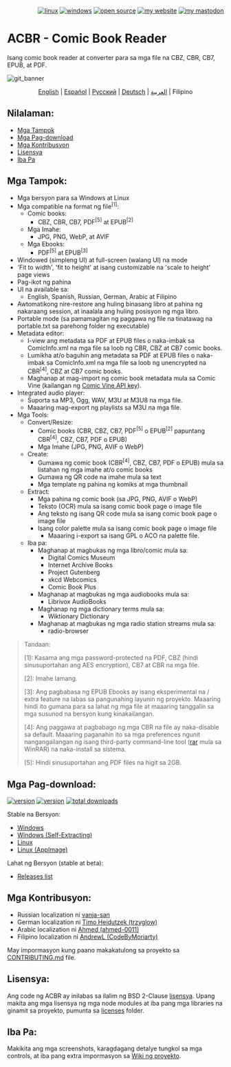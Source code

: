 <p align="right">  
  <a href="#downloads"><img src="https://user-images.githubusercontent.com/8535921/189104931-527ab8bc-8757-4e04-8150-5207d2077bb8.png" title="linux"></a>
  <a href="#downloads"><img src="https://user-images.githubusercontent.com/8535921/189104940-ade062d9-d2e0-4e08-83a4-f34cdb457025.png" title="windows"></a>
  <a href="#license"><img src="https://user-images.githubusercontent.com/8535921/189119543-b1f7cc20-bd0e-44e7-811a-c23b0ccdf767.png" title="open source"></a>
  <a href="http://www.binarynonsense.com/"><img src="https://user-images.githubusercontent.com/8535921/189104953-7ac2d4d1-7d36-483b-8cc9-3568d1cbf6e5.png" title="my website"></a>
  <a href="https://mastodon.social/@binarynonsense"><img src="https://github.com/binarynonsense/comic-book-reader/assets/8535921/053fff88-5e38-4928-8b50-9ecaf1be20f1" title="my mastodon"></a>
</p>

# ACBR - Comic Book Reader

Isang comic book reader at converter para sa mga file na CBZ, CBR, CB7, EPUB, at PDF.

![git_banner](https://github.com/user-attachments/assets/6ef7ded2-749a-4efd-a6b7-109d0f33d603)

<p align="center">
  <a href="./README.en.md">English</a> |
  <a href="./README.es.md">Español</a> | 
  <a href="./README.ru.md">Русский</a> | 
  <a href="./README.de.md">Deutsch</a> | 
  <a href="./README.ar.md">العربية</a> |
  <span>Filipino</span>
</p>

## Nilalaman:

- [Mga Tampok](#mga-tampok)
- [Mga Pag-download](#mga-pag-download)
- [Mga Kontribusyon](#mga-kontribusyon)
- [Lisensya](#lisensya)
- [Iba Pa](#iba-pa)

## Mga Tampok:

- Mga bersyon para sa Windows at Linux
- Mga compatible na format ng file<sup>[1]</sup>:
  - Comic books:
    - CBZ, CBR, CB7, PDF<sup>[5]</sup> at EPUB<sup>[2]</sup>
  - Mga Imahe:
    - JPG, PNG, WebP, at AVIF
  - Mga Ebooks:
    - PDF<sup>[5]</sup> at EPUB<sup>[3]</sup>
- Windowed (simpleng UI) at full-screen (walang UI) na mode
- 'Fit to width', 'fit to height' at isang customizable na 'scale to height' page views
- Pag-ikot ng pahina
- UI na available sa:
  - English, Spanish, Russian, German, Arabic at Filipino
- Awtomatikong nire-restore ang huling binasang libro at pahina ng nakaraang session, at inaalala ang huling posisyon ng mga libro.
- Portable mode (sa pamamagitan ng paggawa ng file na tinatawag na portable.txt sa parehong folder ng executable)
- Metadata editor:
  - I-view ang metadata sa PDF at EPUB files o naka-imbak sa ComicInfo.xml na mga file sa loob ng CBR, CBZ at CB7 comic books.
  - Lumikha at/o baguhin ang metadata sa PDF at EPUB files o naka-imbak sa ComicInfo.xml na mga file sa loob ng unencrypted na CBR<sup>[4]</sup>, CBZ at CB7 comic books.
  - Maghanap at mag-import ng comic book metadata mula sa Comic Vine (kailangan ng [Comic Vine API key](https://comicvine.gamespot.com/api/)).
- Integrated audio player:
  - Suporta sa MP3, Ogg, WAV, M3U at M3U8 na mga file.
  - Maaaring mag-export ng playlists sa M3U na mga file.
- Mga Tools:
  - Convert/Resize:
    - Comic books (CBR, CBZ, CB7, PDF<sup>[5]</sup> o EPUB<sup>[2]</sup> papuntang CBR<sup>[4]</sup>, CBZ, CB7, PDF o EPUB)
    - Mga Imahe (JPG, PNG, AVIF o WebP)
  - Create:
    - Gumawa ng comic book (CBR<sup>[4]</sup>, CBZ, CB7, PDF o EPUB) mula sa listahan ng mga imahe at/o comic books
    - Gumawa ng QR code na imahe mula sa text
    - Mga template ng pahina ng komiks at mga thumbnail
  - Extract:
    - Mga pahina ng comic book (sa JPG, PNG, AVIF o WebP)
    - Teksto (OCR) mula sa isang comic book page o image file
    - Ang teksto ng isang QR code mula sa isang comic book page o image file
    - Isang color palette mula sa isang comic book page o image file
      - Maaaring i-export sa isang GPL o ACO na palette file.
  - Iba pa:
    - Maghanap at magbukas ng mga libro/comic mula sa:
      - Digital Comics Museum
      - Internet Archive Books
      - Project Gutenberg
      - xkcd Webcomics
      - Comic Book Plus
    - Maghanap at magbukas ng mga audiobooks mula sa:
      - Librivox AudioBooks
    - Maghanap ng mga dictionary terms mula sa:
      - Wiktionary Dictionary
    - Maghanap at magbukas ng mga radio station streams mula sa:
      - radio-browser

> Tandaan:
>
> [1]: Kasama ang mga password-protected na PDF, CBZ (hindi sinusuportahan ang AES encryption), CB7 at CBR na mga file.
>
> [2]: Imahe lamang.
>
> [3]: Ang pagbabasa ng EPUB Ebooks ay isang eksperimental na / extra feature na labas sa pangunahing layunin ng proyekto. Maaaring hindi ito gumana para sa lahat ng mga file at maaaring tanggalin sa mga susunod na bersyon kung kinakailangan.
>
> [4]: Ang paggawa at pagbabago ng mga CBR na file ay naka-disable sa default. Maaaring paganahin ito sa mga preferences ngunit nangangailangan ng isang third-party command-line tool ([rar](https://www.win-rar.com/cmd-shell-mode.html?&L=0) mula sa WinRAR) na naka-install sa sistema.
>
> [5]: Hindi sinusuportahan ang PDF files na higit sa 2GB.

## Mga Pag-download:

<a href="https://github.com/binarynonsense/comic-book-reader/releases/latest"><img src="https://shields.io/github/v/release/binarynonsense/comic-book-reader?display_name=tag&label=stable" title="version"></a> <a href="https://github.com/binarynonsense/comic-book-reader/releases"><img src="https://shields.io/github/v/release/binarynonsense/comic-book-reader?display_name=tag&label=latest&include_prereleases" title="version"></a> <a href="http://www.binarynonsense.com/webapps/github-releases-summary/?owner=binarynonsense&name=comic-book-reader"><img src="https://shields.io/github/downloads/binarynonsense/comic-book-reader/total?label=downloads" title="total downloads"></a>

Stable na Bersyon:

- [Windows](https://github.com/binarynonsense/comic-book-reader/releases/latest/download/ACBR_Windows.zip)
- [Windows (Self-Extracting)](https://github.com/binarynonsense/comic-book-reader/releases/latest/download/ACBR_Windows_SelfExtracting.exe)
- [Linux](https://github.com/binarynonsense/comic-book-reader/releases/latest/download/ACBR_Linux.zip)
- [Linux (AppImage)](https://github.com/binarynonsense/comic-book-reader/releases/latest/download/ACBR_Linux_AppImage.zip)

Lahat ng Bersyon (stable at beta):

- [Releases list](https://github.com/binarynonsense/comic-book-reader/releases)

## Mga Kontribusyon:

- Russian localization ni [vanja-san](https://github.com/vanja-san)
- German localization ni [Timo Heidutzek (trzyglow)](https://github.com/trzyglow)
- Arabic localization ni [Ahmed (ahmed-0011)](https://github.com/ahmed-0011)
- Filipino localization ni [AndrewL (CodeByMoriarty)](https://github.com/CodeByMoriarty)

May impormasyon kung paano makakatulong sa proyekto sa [CONTRIBUTING.md](../CONTRIBUTING.md) file.

## Lisensya:

Ang code ng ACBR ay inilabas sa ilalim ng BSD 2-Clause [lisensya](../LICENSE). Upang makita ang mga lisensya ng mga node modules at iba pang mga libraries na ginamit sa proyekto, pumunta sa [licenses](../licenses/) folder.

## Iba Pa:

Makikita ang mga screenshots, karagdagang detalye tungkol sa mga controls, at iba pang extra impormasyon sa [Wiki ng proyekto](https://github.com/binarynonsense/comic-book-reader/wiki).
